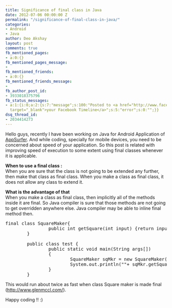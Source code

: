 ```yaml
---
title: Significance of final class in Java
date: 2012-07-06 00:00:00 Z
permalink: "/significance-of-final-class-in-java/"
categories:
- Android
- Java
author: Deo Akshay
layout: post
comments: true
fb_mentioned_pages:
- a:0:{}
fb_mentioned_pages_message:
- 
fb_mentioned_friends:
- a:0:{}
fb_mentioned_friends_message:
- 
fb_author_post_id:
- 3933018375796
fb_status_messages:
- a:1:{i:0;a:2:{s:7:"message";s:100:"Posted to <a href="http://www.facebook.com/3933018375796"
  target="_blank">your Facebook Timeline</a>";s:5:"error";s:0:"";}}
dsq_thread_id:
- 2034414273
---
```


Hello guys, recently I have been working on Java for Android Application of <a href="http://appsurfer.com" target="_blank">AppSurfer</a>. And while coding, specially for mobile devices, you need to be concerned about speed of your application. So this post is related with improving speed of execution to some extent using final classes whenever it is applicable.

**When to use a final class :**  
When you are sure that the class is not going to be extended any further, then make that class as final class. When you make a class as final class, it does not allow any class to extend it.

**What is the advantage of that**  
When you make a class as final class, then implicitly all of the methods inside it are final. So Java compiler is sure that those methods are not going to get overridden anywhere else. Java compiler may be able to inline final method then.

<pre>final class SquareMaker{
                public int getSquare(int input) {return input*input;}
        }

        public class test {
                public static void main(String args[])
                {
                        SquareMaker sqMkr = new SquareMaker();
                        System.out.println(""+ sqMkr.getSquare(10));
                }
        }
</pre>

This would run about twice as fast when class Square maker is made final (http://www.glenmccl.com/).

Happy coding !! :)
